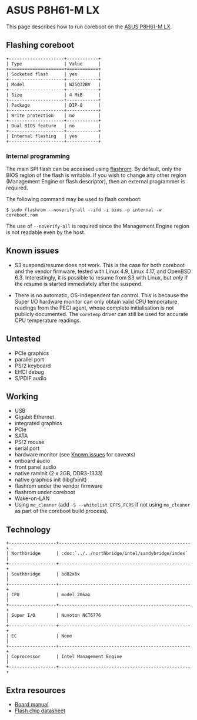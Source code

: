 # ASUS P8H61-M LX

This page describes how to run coreboot on the [ASUS P8H61-M LX].

## Flashing coreboot

```{eval-rst}
+---------------------+------------+
| Type                | Value      |
+=====================+============+
| Socketed flash      | yes        |
+---------------------+------------+
| Model               | W25Q32BV   |
+---------------------+------------+
| Size                | 4 MiB      |
+---------------------+------------+
| Package             | DIP-8      |
+---------------------+------------+
| Write protection    | no         |
+---------------------+------------+
| Dual BIOS feature   | no         |
+---------------------+------------+
| Internal flashing   | yes        |
+---------------------+------------+
```

### Internal programming

The main SPI flash can be accessed using [flashrom]. By default, only
the BIOS region of the flash is writable. If you wish to change any
other region (Management Engine or flash descriptor), then an external
programmer is required.

The following command may be used to flash coreboot:

```
$ sudo flashrom --noverify-all --ifd -i bios -p internal -w coreboot.rom
```

The use of `--noverify-all` is required since the Management Engine
region is not readable even by the host.

## Known issues

- S3 suspend/resume does not work. This is the case for both coreboot
  and the vendor firmware, tested with Linux 4.9, Linux 4.17, and
  OpenBSD 6.3. Interestingly, it is possible to resume from S3 with
  Linux, but _only_ if the resume is started immediately after the
  suspend.

- There is no automatic, OS-independent fan control. This is because
  the Super I/O hardware monitor can only obtain valid CPU temperature
  readings from the PECI agent, whose complete initialisation is not
  publicly documented. The `coretemp` driver can still be used for
  accurate CPU temperature readings.

## Untested

- PCIe graphics
- parallel port
- PS/2 keyboard
- EHCI debug
- S/PDIF audio

## Working

- USB
- Gigabit Ethernet
- integrated graphics
- PCIe
- SATA
- PS/2 mouse
- serial port
- hardware monitor (see [Known issues](#known-issues) for caveats)
- onboard audio
- front panel audio
- native raminit (2 x 2GB, DDR3-1333)
- native graphics init (libgfxinit)
- flashrom under the vendor firmware
- flashrom under coreboot
- Wake-on-LAN
- Using `me_cleaner` (add `-S --whitelist EFFS,FCRS` if not using
  `me_cleaner` as part of the coreboot build process).

## Technology

```{eval-rst}
+------------------+--------------------------------------------------+
| Northbridge      | :doc:`../../northbridge/intel/sandybridge/index` |
+------------------+--------------------------------------------------+
| Southbridge      | bd82x6x                                          |
+------------------+--------------------------------------------------+
| CPU              | model_206ax                                      |
+------------------+--------------------------------------------------+
| Super I/O        | Nuvoton NCT6776                                  |
+------------------+--------------------------------------------------+
| EC               | None                                             |
+------------------+--------------------------------------------------+
| Coprocessor      | Intel Management Engine                          |
+------------------+--------------------------------------------------+
```

## Extra resources

- [Board manual]
- [Flash chip datasheet][W25Q32BV]

[ASUS P8H61-M LX]: https://www.asus.com/Motherboards/P8H61M_LX/
[W25Q32BV]: https://web.archive.org/web/20211002141814/https://www.winbond.com/resource-files/w25q32bv_revi_100413_wo_automotive.pdf
[flashrom]: https://flashrom.org/
[Board manual]: http://dlcdnet.asus.com/pub/ASUS/mb/LGA1155/P8H61_M_LX/E6803_P8H61-M_LX.zip
